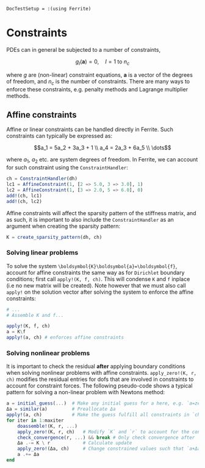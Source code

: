 ```@meta
DocTestSetup = :(using Ferrite)
```

# Constraints

PDEs can in general be subjected to a number of constraints, 

```math
g_I(\boldsymbol{a}) = 0, \quad I = 1 \text{ to } n_c
```

where $g$ are (non-linear) constraint equations, $\boldsymbol{a}$ is a vector of the
degrees of freedom, and $n_c$ is the number of constraints. There are many ways to
enforce these constraints, e.g. penalty methods and Lagrange multiplier methods. 

## Affine constraints

Affine or linear constraints can be handled directly in Ferrite. Such constraints can typically
be expressed as:

```math
a_1 =  5a_2 + 3a_3 + 1 \\
a_4 =  2a_3 + 6a_5 \\
\dots
```

where $a_1$, $a_2$ etc. are system degrees of freedom. In Ferrite, we can account for such constraint using the `ConstraintHandler`:

```julia
ch = ConstraintHandler(dh)
lc1 = AffineConstraint(1, [2 => 5.0, 3 => 3.0], 1)
lc2 = AffineConstraint(1, [3 => 2.0, 5 => 6.0], 0)
add!(ch, lc1)
add!(ch, lc2)
```

Affine constraints will affect the sparsity pattern of the stiffness matrix, and as such, it is important to also include 
the `ConstraintHandler` as an argument when creating the sparsity pattern:

```julia
K = create_sparsity_pattern(dh, ch)
```

### Solving linear problems
To solve the system ``\boldsymbol{K}\boldsymbol{a}=\boldsymbol{f}``, account for affine constraints the same way as for 
`Dirichlet` boundary conditions; first call `apply!(K, f, ch)`. This will condense `K` and `f` inplace (i.e
no new matrix will be created). Note however that we must also call `apply!` on the solution vector after 
solving the system to enforce the affine constraints:

```julia
# ...
# Assemble K and f...

apply!(K, f, ch)
a = K\f
apply!(a, ch) # enforces affine constraints

```

### Solving nonlinear problems
It is important to check the residual **after** applying boundary conditions when 
solving nonlinear problems with affine constraints. 
`apply_zero!(K, r, ch)` modifies the residual entries for dofs that are involved 
in constraints to account for constraint forces. 
The following pseudo-code shows a typical pattern for solving a non-linear problem with Newtons method:
```julia
a = initial_guess(...)  # Make any initial guess for a here, e.g. `a=zeros(ndofs(dh))`
Δa = similar(a)         # Preallocate Δa
apply!(a, ch)           # Make the guess fulfill all constraints in `ch`
for iter in 1:maxiter
    doassemble!(K, r, ...)
    apply_zero!(K, r, ch)   # Modify `K` and `r` to account for the constraints. 
    check_convergence(r, ...) && break # Only check convergence after `apply_zero!(K, r, ch)`
    Δa .-= K \ r            # Calculate update
    apply_zero!(Δa, ch)     # Change constrained values such that `a+Δa` fullfills constraints provided that `a` does.
    a .+= Δa
end
```
